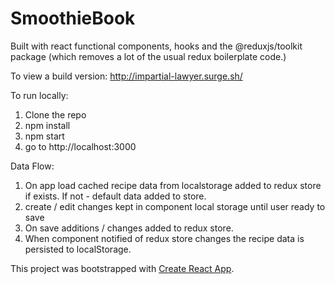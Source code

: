 # SmoothieBook

Built with react functional components, hooks and the @reduxjs/toolkit package (which removes a lot of the usual redux boilerplate code.)

To view a build version:
http://impartial-lawyer.surge.sh/

To run locally:
1. Clone the repo
2. npm install
3. npm start
4. go to http://localhost:3000

Data Flow:
1. On app load cached recipe data from localstorage added to redux store if exists. If not - default data added to store.
2. create / edit changes kept in component local storage until user ready to save
3. On save additions / changes added to redux store.
4. When component notified of redux store changes the recipe data is persisted to localStorage.

This project was bootstrapped with [Create React App](https://github.com/facebook/create-react-app).

